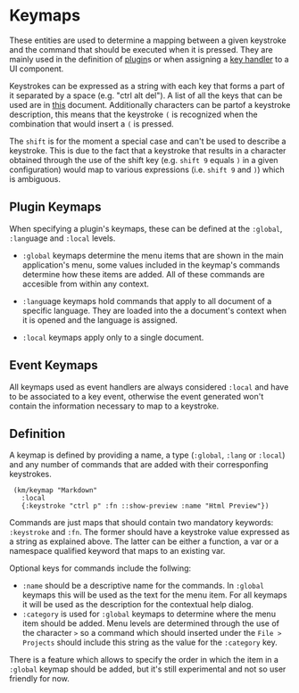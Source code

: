 # Keymaps

These entities are used to determine a mapping between a given keystroke and the command that should be executed when it is pressed. They are mainly used in the definition of [plugin][1]s or when assigning a [key handler](#missing-link) to a UI component.

Keystrokes can be expressed as a string with each key that forms a part of it separated by a space (e.g. "ctrl alt del"). A list of all the keys that can be used are in [this][2] document. Additionally characters can be partof a keystroke description, this means that the keystroke `(` is recognized when the combination that would insert a `(` is pressed.

The `shift` is for the moment a special case and can't be used to describe a keystroke. This is due to the fact that a keystroke that results in a character obtained through the use of the shift key (e.g. `shift 9` equals `)` in a given configuration) would map to various expressions (i.e. `shift 9` and `)`) which is ambiguous.

## Plugin Keymaps

When specifying a plugin's keymaps, these can be defined at the `:global`, `:lang`uage and `:local` levels. 

- `:global` keymaps determine the menu items that are shown in the main application's menu, some values included in the keymap's commands determine how these items are added. All of these commands are accesible from within any context.

- `:lang`uage keymaps hold commands that apply to all document of a specific language. They are loaded into the a document's context when it is opened and the language is assigned. 

- `:local` keymaps apply only to a single document.

## Event Keymaps

All keymaps used as event handlers are always considered `:local` and have to be associated to a key event, otherwise the event generated won't contain the information necessary to map to a keystroke.

## Definition

A keymap is defined by providing a name, a type (`:global`, `:lang` or `:local`) and any number of commands that are added with their corresponfing keystrokes.

     (km/keymap "Markdown"
       :local
       {:keystroke "ctrl p" :fn ::show-preview :name "Html Preview"})

Commands are just maps that should contain two mandatory keywords: `:keystroke` and `:fn`. The former should have a keystroke value expressed as a string as explained above. The latter can be either a function, a var or a namespace qualified keyword that maps to an existing var.

Optional keys for commands include the follwing:

- `:name` should be a descriptive name for the commands. In `:global` keymaps this will be used as the text for the menu item. For all keymaps it will be used as the description for the contextual help dialog.
- `:category` is used for `:global` keymaps to determine where the menu item should be added. Menu levels are determined through the use of the character `>` so a command which should inserted under the `File > Projects` should include this string as the value for the `:category` key.

There is a feature which allows to specify the order in which the item in a `:global` keymap should be added, but it's still experimental and not so user friendly for now.

  [1]: ./lab.core.plugin.md
  [2]: ./lab.core.keymap-keys.md
